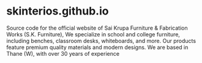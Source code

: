 # skinterios.github.io
Source code for the official website of Sai Krupa Furniture &amp; Fabrication Works (S.K. Furniture), We specialize in school and college furniture, including benches, classroom desks, whiteboards, and more. Our products feature premium quality materials and modern designs. We are based in Thane (W), with over 30 years of experience
